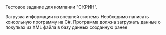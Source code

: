 Тестовое задание для компании "СКРИН".

Загрузка информации из внешней системы
Необходимо написать консольную программу на С#. 
Программа должна загружать данные о покупках из XML файла в базу данных созданную ранее
